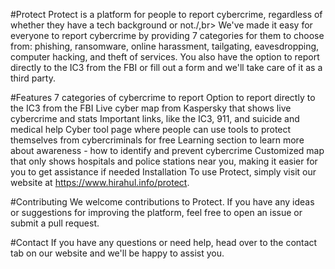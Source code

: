 #Protect
Protect is a platform for people to report cybercrime, regardless of whether they have a tech background or not./,br>
We've made it easy for everyone to report cybercrime by providing 7 categories for them to choose from: phishing, ransomware, online harassment, tailgating, eavesdropping, computer hacking, and theft of services. You also have the option to report directly to the IC3 from the FBI or fill out a form and we'll take care of it as a third party.

#Features
7 categories of cybercrime to report
Option to report directly to the IC3 from the FBI
Live cyber map from Kaspersky that shows live cybercrime and stats
Important links, like the IC3, 911, and suicide and medical help
Cyber tool page where people can use tools to protect themselves from cybercriminals for free
Learning section to learn more about awareness - how to identify and prevent cybercrime
Customized map that only shows hospitals and police stations near you, making it easier for you to get assistance if needed
Installation
To use Protect, simply visit our website at https://www.hirahul.info/protect.

#Contributing
We welcome contributions to Protect. If you have any ideas or suggestions for improving the platform, feel free to open an issue or submit a pull request.

#Contact
If you have any questions or need help, head over to the contact tab on our website and we'll be happy to assist you.





